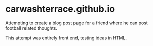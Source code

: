 # carwashterrace.github.io

Attempting to create a blog post page for a friend where he can post football related thoughts.

This attempt was entirely front end, testing ideas in HTML.
